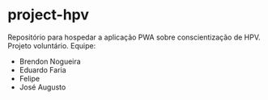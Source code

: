 # project-hpv
Repositório para hospedar a aplicação PWA sobre conscientização de HPV.
Projeto voluntário. 
Equipe: 

- Brendon Nogueira
- Eduardo Faria
- Felipe 
- José Augusto
